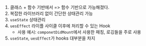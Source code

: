1. 클래스 + 함수 기반에서 => 함수 기반으로 가능해졌다.
2. 복잡한 라이브러리 없이 간단한 상태관리 가능
3. `useState` 상태관리
4. `uesEffect` 라이플 사이클 이후에 처리할 수 있는 Hook
    - 사용 예시: `componetDidMount`에서 사용한 패칭, 로깅들을 주로 사용
5. `useState`, `uesEffect`가 hooks 대부분을 차지